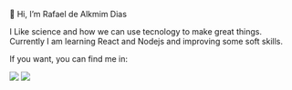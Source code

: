 👋 Hi, I’m Rafael de Alkmim Dias

I Like science and how we can use tecnology to make great things. 
Currently I am learning React and Nodejs and improving some soft skills.

If you want, you can find me in:

[<img src="https://img.shields.io/badge/linkedin-%230077B5.svg?&style=for-the-badge&logo=linkedin&logoColor=white" />](https://www.linkedin.com/in/rafael-a-dias/) 
[<img src = "https://img.shields.io/badge/instagram-%23E4405F.svg?&style=for-the-badge&logo=instagram&logoColor=white">](https://www.instagram.com/rafaeldealkmim/)

